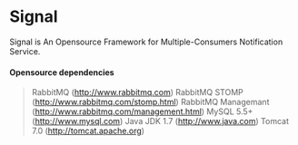 Signal 
======

Signal is An Opensource Framework for Multiple-Consumers Notification Service.

#### Opensource dependencies ####

> RabbitMQ (http://www.rabbitmq.com)
> RabbitMQ STOMP (http://www.rabbitmq.com/stomp.html)
> RabbitMQ Managemant (http://www.rabbitmq.com/management.html)
> MySQL 5.5+ (http://www.mysql.com)
> Java JDK 1.7 (http://www.java.com)
> Tomcat 7.0 (http://tomcat.apache.org)